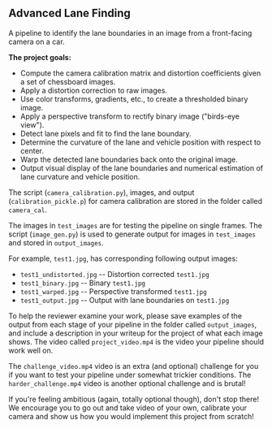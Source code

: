 ## Advanced Lane Finding

A pipeline to identify the lane boundaries in an image from a front-facing camera on a car.

**The project goals:**

* Compute the camera calibration matrix and distortion coefficients given a set of chessboard images.
* Apply a distortion correction to raw images.
* Use color transforms, gradients, etc., to create a thresholded binary image.
* Apply a perspective transform to rectify binary image ("birds-eye view").
* Detect lane pixels and fit to find the lane boundary.
* Determine the curvature of the lane and vehicle position with respect to center.
* Warp the detected lane boundaries back onto the original image.
* Output visual display of the lane boundaries and numerical estimation of lane curvature and vehicle position.


The script (`camera_calibration.py`), images, and output (`calibration_pickle.p`) for camera calibration are stored in the folder called `camera_cal`.

The images in `test_images` are for testing the pipeline on single frames. The script (`image_gen.py`) is used to generate output for images in `test_images` and stored in `output_images`.

For example, `test1.jpg`, has corresponding following output images:
* `test1_undistorted.jpg` -- Distortion corrected `test1.jpg`
* `test1_binary.jpg` -- Binary `test1.jpg`
* `test1_warped.jpg` -- Perspective transformed `test1.jpg`
* `test1_output.jpg` -- Output with lane boundaries on `test1.jpg`



To help the reviewer examine your work, please save examples of the output from each stage of your pipeline in the folder called `output_images`, and include a description in your writeup for the project of what each image shows. The video called `project_video.mp4` is the video your pipeline should work well on.

The `challenge_video.mp4` video is an extra (and optional) challenge for you if you want to test your pipeline under somewhat trickier conditions.  The `harder_challenge.mp4` video is another optional challenge and is brutal!

If you're feeling ambitious (again, totally optional though), don't stop there!  We encourage you to go out and take video of your own, calibrate your camera and show us how you would implement this project from scratch!
